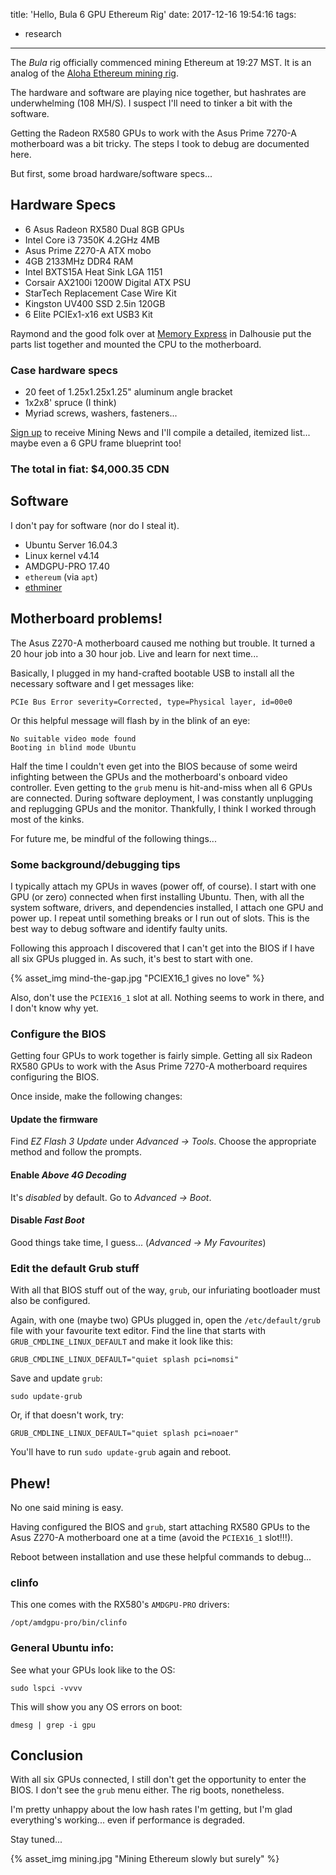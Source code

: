 title: 'Hello, Bula 6 GPU Ethereum Rig'
date: 2017-12-16 19:54:16
tags:
- research
---

The _Bula_ rig officially commenced mining Ethereum at 19:27 MST. It is an analog of the [Aloha Ethereum mining rig](/blog/2017/11/09/Ethereum-Mining-Rig-Prototyping-and-Market-Investigation/).

The hardware and software are playing nice together, but hashrates are underwhelming (108 MH/S). I suspect I'll need to tinker a bit with the software.

Getting the Radeon RX580 GPUs to work with the Asus Prime 7270-A motherboard was a bit tricky. The steps I took to debug are documented here.

But first, some broad hardware/software specs...

## Hardware Specs 

- 6 Asus Radeon RX580 Dual 8GB GPUs
- Intel Core i3 7350K 4.2GHz 4MB
- Asus Prime Z270-A ATX mobo
- 4GB 2133MHz DDR4 RAM
- Intel BXTS15A Heat Sink LGA 1151
- Corsair AX2100i 1200W Digital ATX PSU
- StarTech Replacement Case Wire Kit
- Kingston UV400 SSD 2.5in 120GB
- 6 Elite PCIEx1-x16 ext USB3 Kit

Raymond and the good folk over at [Memory Express](https://www.memoryexpress.com/) in Dalhousie put the parts list together and mounted the CPU to the motherboard.

### Case hardware specs

- 20 feet of 1.25x1.25x1.25" aluminum angle bracket
- 1x2x8' spruce (I think)
- Myriad screws, washers, fasteners...

[Sign up](https://theminingking.com/#contact) to receive Mining News and I'll compile a detailed, itemized list... maybe even a 6 GPU frame blueprint too!

### The total in fiat: $4,000.35 CDN

## Software

I don't pay for software (nor do I steal it).

- Ubuntu Server 16.04.3
- Linux kernel v4.14
- AMDGPU-PRO 17.40
- `ethereum` (via `apt`)
- [ethminer](https://github.com/ethereum-mining/ethminer)

## Motherboard problems!

The Asus Z270-A motherboard caused me nothing but trouble. It turned a 20 hour job into a 30 hour job. Live and learn for next time...

Basically, I plugged in my hand-crafted bootable USB to install all the necessary software and I get messages like:

```
PCIe Bus Error severity=Corrected, type=Physical layer, id=00e0
```

Or this helpful message will flash by in the blink of an eye:

```
No suitable video mode found
Booting in blind mode Ubuntu
```

Half the time I couldn't even get into the BIOS because of some weird infighting between the GPUs and the motherboard's onboard video controller. Even getting to the `grub` menu is hit-and-miss when all 6 GPUs are connected. During software deployment, I was constantly unplugging and replugging GPUs and the monitor. Thankfully, I think I worked through most of the kinks.

For future me, be mindful of the following things...

### Some background/debugging tips

I typically attach my GPUs in waves (power off, of course). I start with one GPU (or zero) connected when first installing Ubuntu. Then, with all the system software, drivers, and dependencies installed, I attach one GPU and power up. I repeat until something breaks or I run out of slots. This is the best way to debug software and identify faulty units.

Following this approach I discovered that I can't get into the BIOS if I have all six GPUs plugged in. As such, it's best to start with one.

{% asset_img mind-the-gap.jpg "PCIEX16_1 gives no love" %}

Also, don't use the `PCIEX16_1` slot at all. Nothing seems to work in there, and I don't know why yet.

### Configure the BIOS

Getting four GPUs to work together is fairly simple. Getting all six Radeon RX580 GPUs to work with the Asus Prime 7270-A motherboard requires configuring the BIOS.

Once inside, make the following changes:

#### Update the firmware

Find _EZ Flash 3 Update_ under _Advanced -> Tools_. Choose the appropriate method and follow the prompts.

#### Enable _Above 4G Decoding_
 
It's _disabled_ by default. Go to _Advanced -> Boot_.

#### Disable _Fast Boot_

Good things take time, I guess... (_Advanced -> My Favourites_)

### Edit the default Grub stuff

With all that BIOS stuff out of the way, `grub`, our infuriating bootloader must also be configured.

Again, with one (maybe two) GPUs plugged in, open the `/etc/default/grub` file with your favourite text editor. Find the line that starts with `GRUB_CMDLINE_LINUX_DEFAULT` and make it look like this:

```
GRUB_CMDLINE_LINUX_DEFAULT="quiet splash pci=nomsi"
```

Save and update `grub`:

```
sudo update-grub
```

Or, if that doesn't work, try:

```
GRUB_CMDLINE_LINUX_DEFAULT="quiet splash pci=noaer"
```

You'll have to run `sudo update-grub` again and reboot.

## Phew!

No one said mining is easy.

Having configured the BIOS and `grub`, start attaching RX580 GPUs to the Asus Z270-A motherboard one at a time (avoid the `PCIEX16_1` slot!!!).

Reboot between installation and use these helpful commands to debug...

### clinfo

This one comes with the RX580's `AMDGPU-PRO` drivers:

```
/opt/amdgpu-pro/bin/clinfo
```

### General Ubuntu info:

See what your GPUs look like to the OS:

```
sudo lspci -vvvv
```

This will show you any OS errors on boot:

```
dmesg | grep -i gpu
```

## Conclusion

With all six GPUs connected, I still don't get the opportunity to enter the BIOS. I don't see the `grub` menu either. The rig boots, nonetheless.

I'm pretty unhappy about the low hash rates I'm getting, but I'm glad everything's working... even if performance is degraded.

Stay tuned...

{% asset_img mining.jpg "Mining Ethereum slowly but surely" %}
